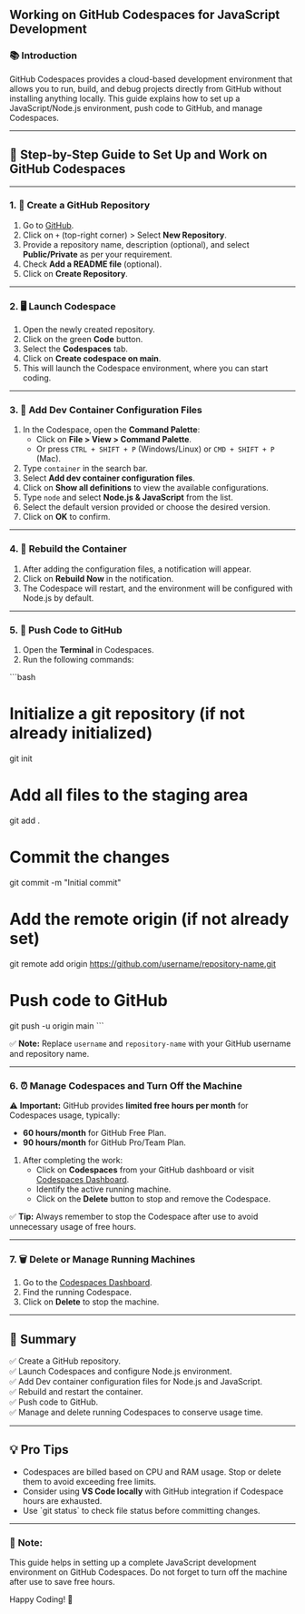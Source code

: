 ## Working on GitHub Codespaces for JavaScript Development

### 📚 Introduction

GitHub Codespaces provides a cloud-based development environment that allows you to run, build, and debug projects directly from GitHub without installing anything locally. This guide explains how to set up a JavaScript/Node.js environment, push code to GitHub, and manage Codespaces.

---

## 🚀 Step-by-Step Guide to Set Up and Work on GitHub Codespaces

---

### 1. 🎯 **Create a GitHub Repository**

1. Go to [GitHub](https://github.com/).
2. Click on `+` (top-right corner) > Select **New Repository**.
3. Provide a repository name, description (optional), and select **Public/Private** as per your requirement.
4. Check **Add a README file** (optional).
5. Click on **Create Repository**.

---

### 2. 🖥️ **Launch Codespace**

1. Open the newly created repository.
2. Click on the green **Code** button.
3. Select the **Codespaces** tab.
4. Click on **Create codespace on main**.
5. This will launch the Codespace environment, where you can start coding.

---

### 3. 🧰 **Add Dev Container Configuration Files**

1. In the Codespace, open the **Command Palette**:
   - Click on **File > View > Command Palette**.
   - Or press `CTRL + SHIFT + P` (Windows/Linux) or `CMD + SHIFT + P` (Mac).
2. Type `container` in the search bar.
3. Select **Add dev container configuration files**.
4. Click on **Show all definitions** to view the available configurations.
5. Type `node` and select **Node.js & JavaScript** from the list.
6. Select the default version provided or choose the desired version.
7. Click on **OK** to confirm.

---

### 4. 🔄 **Rebuild the Container**

1. After adding the configuration files, a notification will appear.
2. Click on **Rebuild Now** in the notification.
3. The Codespace will restart, and the environment will be configured with Node.js by default.

---

### 5. 📂 **Push Code to GitHub**

1. Open the **Terminal** in Codespaces.
2. Run the following commands:

\`\`\`bash

# Initialize a git repository (if not already initialized)

git init

# Add all files to the staging area

git add .

# Commit the changes

git commit -m "Initial commit"

# Add the remote origin (if not already set)

git remote add origin https://github.com/username/repository-name.git

# Push code to GitHub

git push -u origin main
\`\`\`

✅ **Note:** Replace `username` and `repository-name` with your GitHub username and repository name.

---

### 6. ⏰ **Manage Codespaces and Turn Off the Machine**

⚠️ **Important:** GitHub provides **limited free hours per month** for Codespaces usage, typically:

- **60 hours/month** for GitHub Free Plan.
- **90 hours/month** for GitHub Pro/Team Plan.

1. After completing the work:
   - Click on **Codespaces** from your GitHub dashboard or visit [Codespaces Dashboard](https://github.com/codespaces).
   - Identify the active running machine.
   - Click on the **Delete** button to stop and remove the Codespace.

✅ **Tip:** Always remember to stop the Codespace after use to avoid unnecessary usage of free hours.

---

### 7. 🗑️ **Delete or Manage Running Machines**

1. Go to the [Codespaces Dashboard](https://github.com/codespaces).
2. Find the running Codespace.
3. Click on **Delete** to stop the machine.

---

## 🎉 **Summary**

✅ Create a GitHub repository.  
✅ Launch Codespaces and configure Node.js environment.  
✅ Add Dev container configuration files for Node.js and JavaScript.  
✅ Rebuild and restart the container.  
✅ Push code to GitHub.  
✅ Manage and delete running Codespaces to conserve usage time.

---

## 💡 **Pro Tips**

- Codespaces are billed based on CPU and RAM usage. Stop or delete them to avoid exceeding free limits.
- Consider using **VS Code locally** with GitHub integration if Codespace hours are exhausted.
- Use \`git status\` to check file status before committing changes.

---

### 📢 **Note:**

This guide helps in setting up a complete JavaScript development environment on GitHub Codespaces. Do not forget to turn off the machine after use to save free hours.

Happy Coding! 🎯
